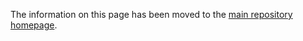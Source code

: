 The information on this page has been moved to the [main repository homepage](https://github.com/alexandersimoes/d3plus).
